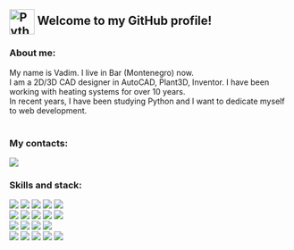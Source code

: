 <div align="left">
<!--     <h2><img src="https://media0.giphy.com/media/v1.Y2lkPTc5MGI3NjExNzJmcm1xbnA4N3huOGY3Ynh2Zm9wbDdqc3N0dHZxb3g4Z2NkZmhtbCZlcD12MV9pbnRlcm5hbF9naWZfYnlfaWQmY3Q9cw/LMt9638dO8dftAjtco/giphy.gif" width="45" alt="Python"> Welcome to my GitHub profile!</h2> -->
    <h2><img src="https://media0.giphy.com/media/v1.Y2lkPTc5MGI3NjExNzJmcm1xbnA4N3huOGY3Ynh2Zm9wbDdqc3N0dHZxb3g4Z2NkZmhtbCZlcD12MV9pbnRlcm5hbF9naWZfYnlfaWQmY3Q9cw/LMt9638dO8dftAjtco/giphy.gif" width="45" alt="Python" style="vertical-align: middle;">  Welcome to my GitHub profile!</h2>
    <h3>About me:</h3>
    My name is Vadim. I live in Bar (Montenegro) now.<br>
    I am a 2D/3D CAD designer in AutoCAD, Plant3D, Inventor. I have been working with heating systems for over 10 years.<br>
    In recent years, I have been studying Python and I want to dedicate myself to web development.<br><br>
    <h3>My contacts:</h3>
    <a href="https://t.me/smopuim"><img src="https://img.shields.io/badge/Telegram-2CA5E0?style=for-the-badge&logo=telegram&logoColor=white"></a>
    <h3>Skills and stack:</h3>
    <img src="https://img.shields.io/badge/Flask-000000?style=for-the-badge&logo=flask&logoColor=white">
    <img src="https://img.shields.io/badge/Django-092E20?style=for-the-badge&logo=django&logoColor=white">
    <img src="https://img.shields.io/badge/django%20rest-ff1709?style=for-the-badge&logo=django&logoColor=white">
    <img src="https://img.shields.io/badge/PostgreSQL-316192?style=for-the-badge&logo=postgresql&logoColor=white">
    <img src="https://img.shields.io/badge/SQLite-07405E?style=for-the-badge&logo=sqlite&logoColor=white"><br>
    <img src="https://img.shields.io/badge/GIT-E44C30?style=for-the-badge&logo=git&logoColor=white">
    <img src="https://img.shields.io/badge/GitHub-100000?style=for-the-badge&logo=github&logoColor=white">
    <img src="https://img.shields.io/badge/GitHub_Actions-2088FF?style=for-the-badge&logo=github-actions&logoColor=white">
    <img src="https://img.shields.io/badge/Docker-2CA5E0?style=for-the-badge&logo=docker&logoColor=white">
    <img src="https://habrastorage.org/webt/sn/ph/z8/snphz8gdfkjoayn4rqvipxmylai.png"><br>
    <img src="https://habrastorage.org/webt/ph/nh/1z/phnh1zdotmrcumthtvafd5xmyqo.jpeg">
    <img src="https://habrastorage.org/webt/h_/bx/5p/h_bx5pbsihbuqf0pdulvawb4pjm.png">
    <img src="https://img.shields.io/badge/Socket.io-010101?&style=for-the-badge&logo=Socket.io&logoColor=white">
    <img src="https://img.shields.io/badge/Selenium-43B02A?style=for-the-badge&logo=Selenium&logoColor=white"><br>
    <img src="https://img.shields.io/badge/Ubuntu-E95420?style=for-the-badge&logo=ubuntu&logoColor=white">
    <img src="https://img.shields.io/badge/Windows_11-0078d4?style=for-the-badge&logo=windows-11&logoColor=white">
    <img src="https://img.shields.io/badge/PyCharm-000000.svg?&style=for-the-badge&logo=PyCharm&logoColor=white">
    <img src="https://img.shields.io/badge/Postman-FF6C37?style=for-the-badge&logo=Postman&logoColor=white"">
    <img src="https://img.shields.io/badge/Jupyter-F37626.svg?&style=for-the-badge&logo=Jupyter&logoColor=white"><br>
</div>
<div align="center">

</div>

<!--
**bendenko-v/bendenko-v** is a ✨ _special_ ✨ repository because its `README.md` (this file) appears on your GitHub profile.

Here are some ideas to get you started:

- 🔭 I’m currently working on ...
- 🌱 I’m currently learning ...
- 👯 I’m looking to collaborate on ...
- 🤔 I’m looking for help with ...
- 💬 Ask me about ...
- 📫 How to reach me: ...
- 😄 Pronouns: ...
- ⚡ Fun fact: ...
-->
